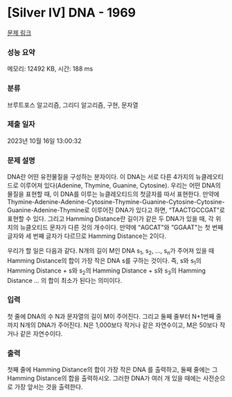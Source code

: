 # [Silver IV] DNA - 1969 

[문제 링크](https://www.acmicpc.net/problem/1969) 

### 성능 요약

메모리: 12492 KB, 시간: 188 ms

### 분류

브루트포스 알고리즘, 그리디 알고리즘, 구현, 문자열

### 제출 일자

2023년 10월 16일 13:00:32

### 문제 설명

<p>DNA란 어떤 유전물질을 구성하는 분자이다. 이 DNA는 서로 다른 4가지의 뉴클레오티드로 이루어져 있다(Adenine, Thymine, Guanine, Cytosine). 우리는 어떤 DNA의 물질을 표현할 때, 이 DNA를 이루는 뉴클레오티드의 첫글자를 따서 표현한다. 만약에 Thymine-Adenine-Adenine-Cytosine-Thymine-Guanine-Cytosine-Cytosine-Guanine-Adenine-Thymine로 이루어진 DNA가 있다고 하면, “TAACTGCCGAT”로 표현할 수 있다. 그리고 Hamming Distance란 길이가 같은 두 DNA가 있을 때, 각 위치의 뉴클오티드 문자가 다른 것의 개수이다. 만약에 “AGCAT"와 ”GGAAT"는 첫 번째 글자와 세 번째 글자가 다르므로 Hamming Distance는 2이다.</p>

<p>우리가 할 일은 다음과 같다. N개의 길이 M인 DNA s<sub>1</sub>, s<sub>2</sub>, ..., s<sub>n</sub>가 주어져 있을 때 Hamming Distance의 합이 가장 작은 DNA s를 구하는 것이다. 즉, s와 s<sub>1</sub>의 Hamming Distance + s와 s<sub>2</sub>의 Hamming Distance + s와 s<sub>3</sub>의 Hamming Distance ... 의 합이 최소가 된다는 의미이다.</p>

### 입력 

 <p>첫 줄에 DNA의 수 N과 문자열의 길이 M이 주어진다. 그리고 둘째 줄부터 N+1번째 줄까지 N개의 DNA가 주어진다. N은 1,000보다 작거나 같은 자연수이고, M은 50보다 작거나 같은 자연수이다.</p>

### 출력 

 <p>첫째 줄에 Hamming Distance의 합이 가장 작은 DNA 를 출력하고, 둘째 줄에는 그 Hamming Distance의 합을 출력하시오. 그러한 DNA가 여러 개 있을 때에는 사전순으로 가장 앞서는 것을 출력한다.</p>

